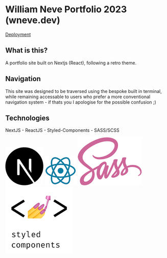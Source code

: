 # William Neve Portfolio 2023 (wneve.dev)
[Deployment](https://wneve.dev/)

## What is this?
A portfolio site built on Nextjs (React), following a retro theme.

## Navigation
This site was designed to be traversed using the bespoke built in terminal, while remaining accessable to users who prefer a more conventional navigation system - if thats you I apologise for the possible confusion ;\)

## Technologies
NextJS - ReactJS - Styled-Components - SASS/SCSS

![next-js logo](./nextjs.jpg)
![react-js logo](./react.jpg)
![sass logo](./sass.jpg)
![styled-components logo](./styled.png)
